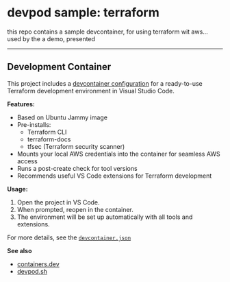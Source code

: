 # devpod sample: terraform

this repo contains a sample devcontainer, for using terraform wit aws...
used by the a demo, presented

---

## Development Container

This project includes a [devcontainer configuration](.devcontainer/devcontainer.json) for a ready-to-use Terraform development environment in Visual Studio Code.

**Features:**

- Based on Ubuntu Jammy image
- Pre-installs:
  - Terraform CLI
  - terraform-docs
  - tfsec (Terraform security scanner)
- Mounts your local AWS credentials into the container for seamless AWS access
- Runs a post-create check for tool versions
- Recommends useful VS Code extensions for Terraform development

**Usage:**

1. Open the project in VS Code.
2. When prompted, reopen in the container.
3. The environment will be set up automatically with all tools and extensions.

For more details, see the [`devcontainer.json`](.devcontainer/devcontainer.json)

**See also**

- [containers.dev](https://containers.dev/)
- [devpod.sh](https://devpod.sh)
